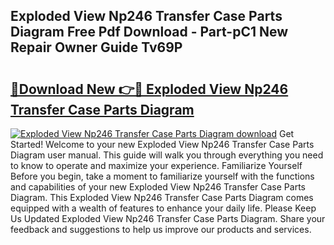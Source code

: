 ## Exploded View Np246 Transfer Case Parts Diagram Free Pdf Download - Part-pC1 New Repair Owner Guide Tv69P

# <h2><a href="http://dfi3t7m.blite.top/?on=Exploded+View+Np246+Transfer+Case+Parts+Diagram">🔗Download New 👉🔴 Exploded View Np246 Transfer Case Parts Diagram</a></h2>

[![Exploded View Np246 Transfer Case Parts Diagram download](https://i.imgur.com/lujVjoI.png)](http://dfi3t7m.blite.top/?on=Exploded+View+Np246+Transfer+Case+Parts+Diagram)
Get Started! Welcome to your new Exploded View Np246 Transfer Case Parts Diagram user manual. This guide will walk you through everything you need to know to operate and maximize your experience. Familiarize Yourself Before you begin, take a moment to familiarize yourself with the functions and capabilities of your new Exploded View Np246 Transfer Case Parts Diagram. This Exploded View Np246 Transfer Case Parts Diagram comes equipped with a wealth of features to enhance your daily life. Please Keep Us Updated Exploded View Np246 Transfer Case Parts Diagram. Share your feedback and suggestions to help us improve our products and services.
